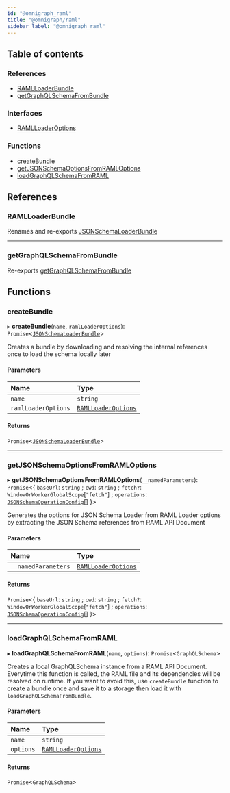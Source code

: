 ```yaml
---
id: "@omnigraph_raml"
title: "@omnigraph/raml"
sidebar_label: "@omnigraph_raml"
---
```


## Table of contents

### References

- [RAMLLoaderBundle](loaders_raml_src#ramlloaderbundle)
- [getGraphQLSchemaFromBundle](loaders_raml_src#getgraphqlschemafrombundle)

### Interfaces

- [RAMLLoaderOptions](/docs/api/interfaces/loaders_raml_src.RAMLLoaderOptions)

### Functions

- [createBundle](loaders_raml_src#createbundle)
- [getJSONSchemaOptionsFromRAMLOptions](loaders_raml_src#getjsonschemaoptionsfromramloptions)
- [loadGraphQLSchemaFromRAML](loaders_raml_src#loadgraphqlschemafromraml)

## References

### RAMLLoaderBundle

Renames and re-exports [JSONSchemaLoaderBundle](/docs/api/interfaces/loaders_json_schema_src.JSONSchemaLoaderBundle)

___

### getGraphQLSchemaFromBundle

Re-exports [getGraphQLSchemaFromBundle](loaders_json_schema_src#getgraphqlschemafrombundle)

## Functions

### createBundle

▸ **createBundle**(`name`, `ramlLoaderOptions`): `Promise`<[`JSONSchemaLoaderBundle`](/docs/api/interfaces/loaders_json_schema_src.JSONSchemaLoaderBundle)\>

Creates a bundle by downloading and resolving the internal references once
to load the schema locally later

#### Parameters

| Name | Type |
| :------ | :------ |
| `name` | `string` |
| `ramlLoaderOptions` | [`RAMLLoaderOptions`](/docs/api/interfaces/loaders_raml_src.RAMLLoaderOptions) |

#### Returns

`Promise`<[`JSONSchemaLoaderBundle`](/docs/api/interfaces/loaders_json_schema_src.JSONSchemaLoaderBundle)\>

___

### getJSONSchemaOptionsFromRAMLOptions

▸ **getJSONSchemaOptionsFromRAMLOptions**(`__namedParameters`): `Promise`<{ `baseUrl`: `string` ; `cwd`: `string` ; `fetch?`: `WindowOrWorkerGlobalScope`[``"fetch"``] ; `operations`: [`JSONSchemaOperationConfig`](loaders_json_schema_src#jsonschemaoperationconfig)[]  }\>

Generates the options for JSON Schema Loader
from RAML Loader options by extracting the JSON Schema references
from RAML API Document

#### Parameters

| Name | Type |
| :------ | :------ |
| `__namedParameters` | [`RAMLLoaderOptions`](/docs/api/interfaces/loaders_raml_src.RAMLLoaderOptions) |

#### Returns

`Promise`<{ `baseUrl`: `string` ; `cwd`: `string` ; `fetch?`: `WindowOrWorkerGlobalScope`[``"fetch"``] ; `operations`: [`JSONSchemaOperationConfig`](loaders_json_schema_src#jsonschemaoperationconfig)[]  }\>

___

### loadGraphQLSchemaFromRAML

▸ **loadGraphQLSchemaFromRAML**(`name`, `options`): `Promise`<`GraphQLSchema`\>

Creates a local GraphQLSchema instance from a RAML API Document.
Everytime this function is called, the RAML file and its dependencies will be resolved on runtime.
If you want to avoid this, use `createBundle` function to create a bundle once and save it to a storage
then load it with `loadGraphQLSchemaFromBundle`.

#### Parameters

| Name | Type |
| :------ | :------ |
| `name` | `string` |
| `options` | [`RAMLLoaderOptions`](/docs/api/interfaces/loaders_raml_src.RAMLLoaderOptions) |

#### Returns

`Promise`<`GraphQLSchema`\>
